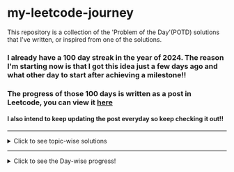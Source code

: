 # my-leetcode-journey
This repository is a collection of the 'Problem of the Day'(POTD) solutions that I've written, or inspired from one of the solutions.

### I already have a 100 day streak in the year of 2024. The reason I'm starting now is that I got this idea just a few days ago and what other day to start after achieving a milestone!!
### The progress of those 100 days is written as a post in Leetcode, you can view it [here](https://leetcode.com/discuss/general-discussion/4658085/To-get-the-Leetcode-Laptop-sleeve.)

#### I also intend to keep updating the post everyday so keep checking it out!!

---

<details>
  <summary>Click to see topic-wise solutions</summary>
  <p>

  - [Array](Topics/Array.md)
  - [Back Tracking](Topics/BackTracking.md)
  - [Binary Tree](Topics/Binary-Tree.md)
  - [Binary Search](Topics/Binary-Search.md)
  - [Bit Manipulation](Topics/Bit-Manipulation.md)
  - [Breadth First Search](Topics/Breadth-First-Search.md)
  - [Depth First Search](Topics/Depth-First-Search.md)
  - [Graph](Topics/Graph.md)
  - [Greedy](Topics/Greedy.md)
  - [Hash Table](Topics/Hash-Table.md)
  - [Heap](Topics/Heap.md)
  - [Linked List](Topics/Linked-List.md)
  - [Matrix](Topics/Matrix.md)
  - [Monotonic Stack](Topics/Monotonic%20Stack.md)
  - [Prefix Sum](Topics/Prefix-Sum.md)
  - [Priority Queue](Topics/Priority-Queue.md)
  - [Queue](Topics/Queue.md)
  - [Simulation](Topics/Simulation.md)
  - [Sorting](Topics/Sorting.md)
  - [Stack](Topics/Stack.md)
  - [String](Topics/String.md)
  - [Tree](Topics/Two-Pointers.md)
  - [Two Pointers](Topics/Two-Pointers.md)
  - [Topological-Sort](Topics/Topological-Sort.md)
  - [Union-Find](Topics/Union-Find.md)

  </p>
</details>

---
<details>
  <summary>Click to see the Day-wise progress!</summary>
  <p>
  <details>
  <summary>2024</summary>
  <p>
  <details>
  <summary>April</summary>
  <p>

- Day 101: 
  - Problem: [1700. Number of Students Unable to Eat Lunch (Easy)](https://leetcode.com/problems/number-of-students-unable-to-eat-lunch/description/)
  - Solution: [cpp solution](Year/2024/April/1700_Number_of_Students_Unable_to_Eat_Lunch_(Easy).cpp)
  - Topics: Array, Stack, Queue, Simulation

- Day 102:
  - Problem: [2073 Time needed to buy tickets (Easy)](https://leetcode.com/problems/time-needed-to-buy-tickets/)
  - Solution: [cpp solution](Year/2024/April/2073_Time_Needed_to_buy_tickets_(Easy).cpp)
  - Topics: Array, Queue, Simulation
  
- Day 103:
  - Problem: [950. Reveal Cards In Increasing Order (Medium)](https://leetcode.com/problems/reveal-cards-in-increasing-order/description/)
  - Solution: [cpp solution](Year/2024/April/950_Reveal_Cards_In_Increasing_Order_(Medium).cpp)
  - Topics: Array, Queue, Sorting, Simulation

- Day 104:
  - Problem: [402. Remove K Digits (Medium)](https://leetcode.com/problems/remove-k-digits/description/)
  - Solution: [cpp solution](Year/2024/April/402_Remove_K_Digits_(Medium).cpp)
  - Topics: String, Stack, Greedy, Monotonic Stack

- Day 105:
  - Problem: [85. Maximal Rectangle (Hard)](https://leetcode.com/problems/maximal-rectangle/?envType=daily-question&envId=2024-04-13)
  - Solution: [cpp solution](Year/2024/April/85_Maximal_Rectangle_(Hard).cpp)
  - Topics: Array, Dynamic-Programming, Stack, Matrix, Monotonic Stack

- Day 106:
  - Problem: [404. Sum of Left Leaves (Easy)](https://leetcode.com/problems/sum-of-left-leaves/description/)
  - Solution: [cpp solution](Year/2024/April/404_Sum_Of_Left_Leaves_(Easy).cpp)
  - Topics: Tree, Depth-First-Search, Breadth-First-Search, Binary-Tree

- Day 107:
  - Problem: [129. Sum Root to Leaf Nodes (Medium)](https://leetcode.com/problems/sum-root-to-leaf-numbers/description/)
  - Solution: [cpp solution](Year/2024/April/129_Sum_Root_to_Leaf_Node_(Medium).cpp)
  - Topics: Tree, Depth-First-Search, Binary-Tree

- Day 108:
  - Problem: [623. Add one Row to the Tree (Medium)](https://leetcode.com/problems/add-one-row-to-tree/description/)
  - Solution: [cpp solution](Year/2024/April/623_Add_One_Row_To_Tree_(Medium).cpp)
  - Topics: Tree, Depth-First-Search, Breadth-First-Search, Binary-Tree

- Day 109:
  - Problem: [988 Smallest String From Leaf (Medium)](https://leetcode.com/problems/smallest-string-starting-from-leaf/)
  - Solution: [cpp solution](Year/2024/April/988_Smallest_String_From_Leaf_(Medium).cpp)
  - Topics: String, Tree, Depth-First-Search, Binary-Tree

- Day 110:
  - Problem: [456 Island Perimeter (Easy)](https://leetcode.com/problems/island-perimeter/description/)
  - Solution: [cpp solution](Year/2024/April/456_Island_Perimeter_(Easy).cpp)
  - Topics: Array, Matrix, Depth-First-Search, Breadth-First-Search

- Day 111:
  - Problem: [200 Count Islands (Medium)](https://leetcode.com/problems/number-of-islands/description/)
  - Solution: [cpp solution](Year/2024/April/200_Count_Islands_(Medium).cpp)
  - Topics: Array, Depth-First-Search, Breadth-First-Search, Matrix, Union-Find

- Day 112:
  - Problem: [1992 Find all groups of FarmLand (Medium)](https://leetcode.com/problems/find-all-groups-of-farmland/description/)
  - Solution: [cpp solution](Year/2024/April/1992_Find_All_Groups_Of_FarmLand_(Medium).cpp)
  - Topics: Array, Matrix, Depth-First-Search, Breadth-First-Search

- Day 113:
  - Problem: [1971 Find if path exists in Graph (Easy)](https://leetcode.com/problems/find-if-path-exists-in-graph/)
  - Solution: [cpp solution](Year/2024/April/1971_Find_If_Path_Exists_In_Graph_(Easy).cpp)
  - Topics: Graph, Union-Find, Depth-First-Search, Breadth-First-Search

- Day 114:
  - Problem: [152 Maximum Product Subarray (Medium)](https://leetcode.com/problems/maximum-product-subarray/description/)
  - Solution: [cpp solution](Year/2024/April/152_Maximum_Product_Subarray_(Medium).cpp)
  - Topics: Array, Dynamic-Programming

- Day 115:
  - Problem: [310 Minimum Height Trees (Medium)](https://leetcode.com/problems/minimum-height-trees/description/)
  - Solution: [cpp solution](Year/2024/April/310_Minimum_Height_Trees_(Medium).cpp)
  - Topics: Graph, Depth-First-Search, Breadth-First-Search, Topological-Sort

- Day 116:
  - Problem: [1137 Nth Tribonacci Number (Easy)](https://leetcode.com/problems/n-th-tribonacci-number/)
  - Solution: [cpp solution](Year/2024/April/1137_Nth_Tribonacci_Number_(Easy).cpp)
  - Topics: Math, Dynamic-Programming, Memoization

- Day 117:
  - Problem: [2370 Longest Ideal Subsequence (Medium)](https://leetcode.com/problems/longest-ideal-subsequence/)
  - Solution: [cpp solution](Year/2024/April/2370_Longest_Ideal_Subsequence_(Medium).cpp)
  - Topics: String, Hash-Table, Dynamic-Programming

- Day 118:
  - Problem: [1289 Minimum Falling Path Sum II (Hard)](https://leetcode.com/problems/minimum-falling-path-sum-ii/)
  - Solution: [cpp solution](Year/2024/April/1289_Minimum_Falling_Path_Sum_II_(Hard).cpp)
  - Topics: Array, Dynamic-Programming, Matrix

- Day 119:
  - Problem: [514 Freedom Trail (Hard)](https://leetcode.com/problems/freedom-trail/description/)
  - Solution: [cpp solution](Year/2024/April/514_Freedom_Trail_(Hard).cpp)
  - Topics: String, Dynamic-Programming, Breadth-First-Search, Depth-First-Search

- Day 120:
  - Problem: [834 Sum of Distances in Tree (Hard)](https://leetcode.com/problems/sum-of-distances-in-tree/description/)
  - Solution: [cpp solution](Year/2024/April/834_Sum_of_Distances_in_Tree_(Hard).cpp)
  - Topics: Graph, Tree, Dynamic-Programming, Tree

- Day 121:
  - Problem: [2997 Minimum Number of Operations to Make Array XOR Equal to K (Medium)](https://leetcode.com/problems/minimum-number-of-operations-to-make-array-xor-equal-to-k/description/)
  - Solution: [cpp solution](Year/2024/April/2997_Minimum_Number_Of_Operations_To_Make_Array_XOR_Equal_to_K_(Medium).cpp)
  - Topics: Array, Bit-Manipulation

- Day 122:
  - Problem: [1915 Number of Wonderful Substrings (Medium)](https://leetcode.com/problems/number-of-wonderful-substrings/description/)
  - Solution: [cpp solution](Year/2024/April/1915_Number_Of_Wonderful_Substrings_(Medium).cpp)
  - Topics: Bit-Manipulation, Prefix-Sum, Hash-Table, String

  </p>
  </details>

  <details>
  <summary>May</summary>
  <p>

  - Day 123:
    - Problem: [2000 Reverse Prefix Of Word (Easy)](https://leetcode.com/problems/reverse-prefix-of-word/description/)
    - Solution: [cpp solution](Year/2024/May/2000_Reverse_Prefix_Of_Word_(Easy).cpp)
    - Topics: String, Two-Pointers

  - Day 124:
    - Problem: [2441 Largest Positive Integer that exists with its negative (Easy)](https://leetcode.com/problems/largest-positive-integer-that-exists-with-its-negative/description/)
    - Solution: [cpp solution](Year/2024/May/2441_Largest_Positive_Integer_That_Exists_With_Its_Negative_(Easy).cpp)
    - Topics: Array, Hash-Table, Two-Pointers, Sorting

  - Day 125:
    - Problem: [165 Compare Version Numbers (Medium)](https://leetcode.com/problems/compare-version-numbers/)
    - Solution: [cpp solution](Year/2024/May/165_Compare_Version_Numbers_(Medium).cpp)
    - Topics: String, Two-Pointers

  - Day 126:
    - Problem: [881 Boats to save people (Medium)](https://leetcode.com/problems/boats-to-save-people/description/)
    - Solution: [cpp solution](Year/2024/May/881_Boats_to_save_people_(Medium).cpp)
    - Topics: Sorting, Greedy, Array, Two-Pointers

  - Day 127:
    - Problem: [237 Delete Node in a Linked List [Medium]](https://leetcode.com/problems/delete-node-in-a-linked-list/description/)
    - Solution: [cpp solution](Year/2024/May/237_Delete_Node_In_A_Linked_List_(Medium).cpp)
    - Topics: Linked-List

  - Day 128:
    - Problem: [2487 Remove Nodes From Linked List [Medium]](https://leetcode.com/problems/remove-nodes-from-linked-list/)
    - Solution: [cpp solution](Year/2024/May/2487_Remove_Nodes_From_Linked_List_(Medium).cpp)
    - Topics: Linked-List, Stack, Recursion, Monotonic-Stack

  - Day 129:
    - Problem: [2816 Double a Number Represented as a Linked List (Medium)](https://leetcode.com/problems/double-a-number-represented-as-a-linked-list/description/)
    - Solution: [cpp solution](Year/2024/May/2816_Double_A_Number_As_A_Linked_List_(Medium).cpp)
    - Topics: Linked-List, Math, Stack

  - Day 130:
    - Problem: [506 Relative Ranks (Easy)](https://leetcode.com/problems/relative-ranks/description/)
    - Solution: [cpp solution](Year/2024/May/506_Relative_Ranks_(Easy).cpp)
    - Topics: Array, Sorting, Heap, Priority-Queue

  - Day 131:
    - Problem: [3075 Maximize Happiness of Selected Children (Medium)](https://leetcode.com/problems/maximize-happiness-of-selected-children/)
    - Solution: [cpp solution](Year/2024/May/3075_Maximize_Happiness_Of_Selected_Children_(Medium).cpp)
    - Topics: Array, Greedy, Sorting

  - Day 132:
    - Problem: [786 Kth Smallest Prime Fraction (Medium)](https://leetcode.com/problems/k-th-smallest-prime-fraction/description/)
    - Solution: [cpp solution](Year/2024/May/786_Kth_Smallest_Prime_Fraction_(Medium).cpp)
    - Topics: Array, Two-Pointers, Binary-Search, Sorting, Heap, Priority-Queue

  - Day 133:
    - Problem: [857 Minimum Cost to hire K workers (Hard)](https://leetcode.com/problems/minimum-cost-to-hire-k-workers/)
    - Solution: [cpp solution](Year/2024/May/857_Minimum_Cost_to_hire_K_Workers_(Hard).cpp)
    - Topics: Array, Greedy, Sorting, Heap, Priority-Queue

  - Day 134:
    - Problem: [2373 Largest Local Values in a Matrix (Easy)](https://leetcode.com/problems/largest-local-values-in-a-matrix/description/)
    - Solution: [cpp solution](Year/2024/May/2373_Largest_Local_Values_in_a_Matrix_(Easy).cpp)
    - Topics: Array, Matrix

  - Day 135(copied):
    - Problem: [861 Score After Flipping the Matrix (Medium)](https://leetcode.com/problems/score-after-flipping-matrix/description/)
    - Solution: [cpp solution](Year/2024/May/861_Score_After_Flipping_The_Matrix_(Medium).cpp)
    - Topics: Array, Greedy, Matrix, Bit-Manipulation

  - Day 136(copied):
    - Problem: [1219 Path with Maximum Gold (Medium)](https://leetcode.com/problems/path-with-maximum-gold/description/)
    - Solution: [cpp solution](Year/2024/May/1219_Path_with_Maximum_Gold_(Medium).cpp)
    - Topics: Array, Matrix, BackTracking

  - Day 137(copied):
    - Problem: [2812 Find the safest path in a grid (Medium)](https://leetcode.com/problems/find-the-safest-path-in-a-grid/description/)
    - Solution: [cpp solution](Year/2024/May/2812_Find_the_safest_path_in_a_grid_(Medium).cpp)
    - Topics: Array, Matrix, Binary-Search, Union-Find, Breadth-First-Search

  - Day 138:
    - Problem: [2331 Evaluate Boolean Binary Tree (Easy)](https://leetcode.com/problems/evaluate-boolean-binary-tree/description/)
    - Solution: [cpp solution](Year/2024/May/2331_Evaluate_Boolean_Binary_Tree_(Easy).cpp)
    - Topics: Tree, Binary-Tree, Depth-First-Search

  </p>
  </details>
  </p>
  </details>
  </p>
</details>
